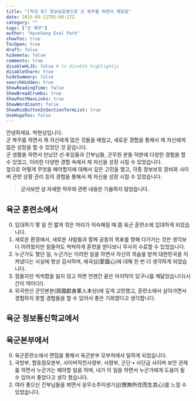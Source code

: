 ```yaml
---
title: "[작성 중] 정보보호병으로 군 복무를 하면서 깨달음"
date: 2025-05-12T05:09:17Z
category: ""
tags: ["군 복무"]
author: "HyunSang Eval Park"
showToc: true
TocOpen: true
draft: false
hidemeta: false
comments: true
disableHLJS: false # to disable highlightjs
disableShare: true
hideSummary: false
searchHidden: true
ShowReadingTime: false
ShowBreadCrumbs: true
ShowPostNavLinks: true
ShowWordCount: false
ShowRssButtonInSectionTermList: true
UseHugoToc: false
---
```


안녕하세요. 박현상입니다.  
군 복무를 하면서 제 자신에게 많은 것들을 배웠고, 새로운 경험을 통해서 제 자신에게 많은 성장을 할 수 있었던 것 같습니다.  
군 생활을 하면서 만났던 선·후임들과 간부님들, 군무원 분들 덕분에 다양한 경험을 할 수 있었고, 이러한 다양한 경험 속에서 제 자신을 성장 시킬 수 있었습니다.  
앞으로 어떻게 무엇을 해야할지에 대해서 깊은 고민을 했고, 각종 정보보호 장비와 사이버 관련 상황 관리 등의 경험을 통해서 제 자신을 성장 시킬 수 있었습니다.  

> **군사보안 상 자세한 직무와 관련 내용은 기술하지 않았습니다.**

## 육군 훈련소에서

0. 입대하기 몇 일 전 짧게 깎은 머리가 익숙해질 때 쯤 육군 훈련소에 입대하게 되었습니다. 
1. 새로운 환경에서, 새로운 사람들과 함께 공동의 목표를 향해 다가가는 것은 생각보다 어려웠지만 힘들어도 씩씩하게 훈련을 받다보니 무사히 수료할 수 있었습니다.
3. 누군가도 했던 일, 누군가는 이러한 일을 하면서 자신의 목숨을 받쳐 대한민국을 지켜냈다는 사실에 항상 감사하며, 애국심(愛國心)에 대해 한 번 더 생각하게 되었습니다.
4. 힘들지만 씩씩함을 잃지 않고 하면 언젠간 끝은 마지막이 있구나를 깨달았습니다(시간이 약이다!).
5. 위국헌신 군인본분(爲國獻身軍人本分)에 깊게 고민했고, 훈련소에서 살아가면서 경험하지 못할 경험들을 할 수 있어서 좋은 기회였다고 생각합니다.

## 육군 정보통신학교에서

## 육군본부에서
0. 육군훈련소에서 면접을 통해서 육군본부 모부처에서 일하게 되었습니다.
1. 국방부, 합동참모본부, 사이버작전사령부, 사령부, 군단 • 사단급 사이버 보안 관제를 하면서 누군가는 해야할 일을 하며, 내가 이 일을 하면서 누군가에게 도움이 될 수 있어서 좋았다고 생각 했습니다.
2. 여러 좋으신 간부님들을 뵈면서 응무소주이생기심(應無所住而生其心)를 느낄 수 있었습니다.